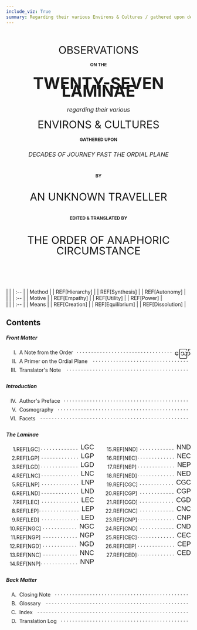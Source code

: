 ```yaml
---
include_viz: True
summary: Regarding their various Environs & Cultures / gathered upon decades of journey past the Ordial Plane / by an Unknown Traveller / edited & translated by the Order of Peripatetic Affairs
---
```


<h1 class="title-page">
<div class="title-2">OBSERVATIONS</div>
<div class="title-4">on the</div>
<div class="title-1">TWENTY-SEVEN LAMINAE</div>
<div class="title-3">regarding their various</div>
<div class="title-2">ENVIRONS & CULTURES</div>
<div class="title-4">gathered upon</div>
<div class="title-3">DECADES OF JOURNEY PAST THE ORDIAL PLANE</div>
<div class="title-4 spaced">by</div>
<div class="title-2">AN UNKNOWN TRAVELLER</div>
<div class="title-4 spaced">edited & translated by</div>
<div class="title-2 guild-name">THE ORDER OF ANAPHORIC CIRCUMSTANCE</div>
</h1>

<!--
  The Marches of Wales: Notes and Impressions on the Welsh Borders, from the Severn Sea to the Sands o' Dee

  OBSERVATIONS
  on the
  RIVER WYE
  and several parts of
  SOUTH WALES, &c.
  relative chiefly to
  PICTURESQUE BEAUTY;
  made
  In the Summer of the Year 1770

  HISTORICAL and DESCRIPTIVE
  **ACCOUNTS**
  of the
  ANCIENT and PRESENT STATE
  of
  THE TOWN
  of
  **MONMOUTH**
  including
  A VARIETY OF PARTICULARS
  deserving the stranger's notice
  RELATING TO THE BOROUGH
  and its
  NEIGHBORHOOD
  collected from original papers and unquestionable authorities
  the whole never before published
-->

<style>
.title-page {
  text-align: center;
  margin: 3.5rem 0 5.5rem;
  font-weight: normal;
  line-height: 1.35rem;
}
  .title-page .title-1 {
    font-size: 2.7rem;
    margin: 1.8rem 0;
    font-weight: bold;
  }
  .bask .title-page .title-1 {
    font-size: 2.4rem;
  }
  .title-page .title-2 {
    font-size: 1.8rem;
    margin: 1.2rem 0;
  }
  .title-page .title-3 {
    font-size: 1rem;
    font-style: italic;
    margin: 1.2rem 0;
  }
  .title-page .title-4 {
    font-size: 0.75rem;
    margin: 0.5rem 0;
    font-weight: bold;
    text-transform: uppercase;
  }
  .title-page .guild-name {
    max-width: 700px;
    margin-left: auto;
    margin-right: auto;
    line-height: 1.8rem;
    text-transform: uppercase;
  }
  .title-page .spaced {
    margin: 2.25rem 0;
  }
  @media only screen and (max-width: 767px) {
    .title-page {
      margin: 0.9rem 0 3.6rem;
    }
      .title-page .title-1 {
        font-size: 1.8rem;
      }
      .title-page .title-2 {
        font-size: 1.35rem;
      }
      .title-page .spaced {
        margin: 1.35rem 0;
      }
  }

.toc {
}
  .toc h1, .toc h4 {
    text-align: center;
    margin-top: 3rem;
    text-transform: uppercase;
  }
  .toc a {
    text-decoration: none;
  }
    .toc a.undone {
      cursor: pointer;
      opacity: 0.75;
    }
    .toc a.undone:hover {
      opacity: 0.85;
    }
  .toc td:first-child {
    text-align: right;
    padding-right: 1em;
  }
  .toc .lamina {
    display: flex;
  }
    .toc .lamina a {
      text-transform: capitalize;
    }
    .toc .lamina-section:first-child {
      margin-right: 24px;
    }
    @media only screen and (max-width: 767px) {
      .toc .lamina {
        display: block;
      }
      .toc .lamina-section:first-child {
        margin: 0;
      }
    }

  .toc .row {
    display: flex;
    justify-content: space-between;
    height: 1.5rem;
    cursor: pointer; /* row click handled in JS via stuff in viz, bleh */
  }
    @media only screen and (max-width: 767px) {
      .toc .row {
        padding-right: 8px;
      }
    }
    .toc .row.hover {
      color: var(--scribe-red-active);
    }
    .toc .hover[data-toc-glyph] {
      color: var(--scribe-red);
    }
  .toc .left {
    white-space: nowrap;
  }
  .toc .numeral {
    width: 28px;
    text-align: right;
    display: inline-block;
  }
    @media only screen and (max-width: 767px) {
      .toc .numeral {
        width: 23px;
      }
    }
  .toc a {
    margin: 0 8px;
  }
  .toc .dots {
    overflow: hidden;
    max-height: 1em;
    text-align: right;
    position: relative;
    top: -0.25rem;
  }
  .toc .dots:before {
    content: '. . . . . . . . . . . . . . . . . . . . . . . . . . . . . . . . . . . . . . . . . . . . . . . . . . . . . . . . . . . . . . . . . . . . . . . . . . . . . . . . . . . . . . . . . . . . . . . . . . . . . . . . . . . . . . . . . . . . . .';
  }
  .toc .page {
    font-family: "NotoSansMyanmar", sans-serif;
    font-size: 18px;
    position: relative;
    margin-left: 8px;
    height: 1.5rem;
    /*width: 1rem;*/
    /*min-width: 1rem;*/
    text-align: center;
    top: -0.45rem;
  }
    @media only screen and (max-width: 767px) {
      .toc .page {
        top: -0.6rem;
      }
    }

  [data-facets]:after {
    display: none;
  }
  [data-facets] + .tooltip {
    display: none !important;
  }

  .shortcuts {
    font-size: 1rem;
  }

  .viz-wrap.loaded {
    margin-top: -36px;
  }
</style>

<div class="viz-wrap follow-with-dropcap">
  <div class="facet-legend-wrap">
  <div class="facet-legend">
  <div class="table-wrap">
  | |
  | :-- |
  | <span class="axis-name">Method</span> |
  | REF[Hierarchy] |
  | REF[Synthesis] |
  | REF[Autonomy] |
  </div>
  <div class="table-wrap">
  | |
  | :-- |
  | <span class="axis-name">Motive</span> |
  | REF[Empathy] |
  | REF[Utility] |
  | REF[Power] |
  </div>
  <div class="table-wrap">
  | |
  | :-- |
  | <span class="axis-name">Means</span> |
  | REF[Creation] |
  | REF[Equilibrium] |
  | REF[Dissolution] |
  </div>
  </div>
  </div>

  <div class="compass-wrap"><div class="compass"><canvas></canvas></div></div>

  <div class="viz">
  <div class="scroll-handle top"></div>
  <canvas></canvas>
  <div class="tooltip"></div>
  <div class="scroll-handle bottom"></div>
  </div>
</div>

<div class="toc">

## Contents

##### Front Matter

<div class="row">
  <div class="left"><div class="numeral">I.</div><a href="00-i-note">A Note from the <span class="guild-term">Order</span></a></div>
  <div class="dots"></div>
  <div class="page">ဪ</div>
</div>
<div class="row">
  <div class="left"><div class="numeral">II.</div><a href="00-ii-ordial-primer">A Primer on the Ordial Plane</a></div>
  <div class="dots"></div>
  <div class="page"></div>
</div>
<div class="row">
  <div class="left"><div class="numeral">III.</div><a href="00-iii-translators-note">Translator's Note</a></div>
  <div class="dots"></div>
  <div class="page"></div>
</div>

##### Introduction

<div class="row">
  <div class="left"><div class="numeral">IV.</div><a href="00-iv-author-preface">Author's Preface</a></div>
  <div class="dots"></div>
  <div class="page"></div>
</div>
<div class="row">
  <div class="left"><div class="numeral">V.</div><a href="00-v-cosmography">Cosmography</a></div>
  <div class="dots"></div>
  <div class="page"></div>
</div>
<div class="row">
  <div class="left"><div class="numeral">VI.</div><a href="00-vi-facets">Facets</a></div>
  <div class="dots"></div>
  <div class="page"></div>
</div>

##### The Laminae

<div class="lamina">
<div class="lamina-section">
<div class="row">
  <div class="left"><div class="numeral">1.</div>REF[LGC]</div>
  <div class="dots"></div>
  <div class="page">LGC</div>
</div>
<div class="row">
  <div class="left"><div class="numeral">2.</div>REF[LGP]</div>
  <div class="dots"></div>
  <div class="page">LGP</div>
</div>
<div class="row">
  <div class="left"><div class="numeral">3.</div>REF[LGD]</div>
  <div class="dots"></div>
  <div class="page">LGD</div>
</div>

<div class="row">
  <div class="left"><div class="numeral">4.</div>REF[LNC]</div>
  <div class="dots"></div>
  <div class="page">LNC</div>
</div>
<div class="row">
  <div class="left"><div class="numeral">5.</div>REF[LNP]</div>
  <div class="dots"></div>
  <div class="page">LNP</div>
</div>
<div class="row">
  <div class="left"><div class="numeral">6.</div>REF[LND]</div>
  <div class="dots"></div>
  <div class="page">LND</div>
</div>

<div class="row">
  <div class="left"><div class="numeral">7.</div>REF[LEC]</div>
  <div class="dots"></div>
  <div class="page">LEC</div>
</div>
<div class="row">
  <div class="left"><div class="numeral">8.</div>REF[LEP]</div>
  <div class="dots"></div>
  <div class="page">LEP</div>
</div>
<div class="row">
  <div class="left"><div class="numeral">9.</div>REF[LED]</div>
  <div class="dots"></div>
  <div class="page">LED</div>
</div>

<div class="row">
  <div class="left"><div class="numeral">10.</div>REF[NGC]</div>
  <div class="dots"></div>
  <div class="page">NGC</div>
</div>
<div class="row">
  <div class="left"><div class="numeral">11.</div>REF[NGP]</div>
  <div class="dots"></div>
  <div class="page">NGP</div>
</div>
<div class="row">
  <div class="left"><div class="numeral">12.</div>REF[NGD]</div>
  <div class="dots"></div>
  <div class="page">NGD</div>
</div>

<div class="row">
  <div class="left"><div class="numeral">13.</div>REF[NNC]</div>
  <div class="dots"></div>
  <div class="page">NNC</div>
</div>
<div class="row">
  <div class="left"><div class="numeral">14.</div>REF[NNP]</div>
  <div class="dots"></div>
  <div class="page">NNP</div>
</div>
</div>

<div class="lamina-section">
<div class="row">
  <div class="left"><div class="numeral">15.</div>REF[NND]</div>
  <div class="dots"></div>
  <div class="page">NND</div>
</div>

<div class="row">
  <div class="left"><div class="numeral">16.</div>REF[NEC]</div>
  <div class="dots"></div>
  <div class="page">NEC</div>
</div>
<div class="row">
  <div class="left"><div class="numeral">17.</div>REF[NEP]</div>
  <div class="dots"></div>
  <div class="page">NEP</div>
</div>
<div class="row">
  <div class="left"><div class="numeral">18.</div>REF[NED]</div>
  <div class="dots"></div>
  <div class="page">NED</div>
</div>

<div class="row">
  <div class="left"><div class="numeral">19.</div>REF[CGC]</div>
  <div class="dots"></div>
  <div class="page">CGC</div>
</div>
<div class="row">
  <div class="left"><div class="numeral">20.</div>REF[CGP]</div>
  <div class="dots"></div>
  <div class="page">CGP</div>
</div>
<div class="row">
  <div class="left"><div class="numeral">21.</div>REF[CGD]</div>
  <div class="dots"></div>
  <div class="page">CGD</div>
</div>

<div class="row">
  <div class="left"><div class="numeral">22.</div>REF[CNC]</div>
  <div class="dots"></div>
  <div class="page">CNC</div>
</div>
<div class="row">
  <div class="left"><div class="numeral">23.</div>REF[CNP]</div>
  <div class="dots"></div>
  <div class="page">CNP</div>
</div>
<div class="row">
  <div class="left"><div class="numeral">24.</div>REF[CND]</div>
  <div class="dots"></div>
  <div class="page">CND</div>
</div>

<div class="row">
  <div class="left"><div class="numeral">25.</div>REF[CEC]</div>
  <div class="dots"></div>
  <div class="page">CEC</div>
</div>
<div class="row">
  <div class="left"><div class="numeral">26.</div>REF[CEP]</div>
  <div class="dots"></div>
  <div class="page">CEP</div>
</div>
<div class="row">
  <div class="left"><div class="numeral">27.</div>REF[CED]</div>
  <div class="dots"></div>
  <div class="page">CED</div>
</div>

</div>
</div>

##### Back Matter

<div class="row">
  <div class="left"><div class="numeral">A.</div><a href="a-close">Closing Note</a></div>
  <div class="dots"></div>
  <div class="page"></div>
</div>
<div class="row">
  <div class="left"><div class="numeral">B.</div><a href="b-glossary">Glossary</a></div>
  <div class="dots"></div>
  <div class="page"></div>
</div>
<div class="row">
  <div class="left"><div class="numeral">C.</div><a href="c-index">Index</a></div>
  <div class="dots"></div>
  <div class="page"></div>
</div>
<div class="row">
  <div class="left"><div class="numeral">D.</div><a href="d-translation-log">Translation Log</a></div>
  <div class="dots"></div>
  <div class="page"></div>
</div>

</div>
